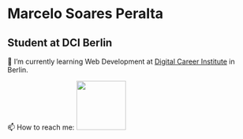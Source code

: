 # Marcelo Soares Peralta

## Student at DCI Berlin

🌱 I’m currently learning Web Development at [Digital Career Institute](https://digitalcareerinstitute.org/) in Berlin.

📫 How to reach me: <a href="https://www.linkedin.com/in/marcelo-soares-peralta-b1a7aa95/"><img src="https://content.linkedin.com/content/dam/me/brand/en-us/brand-home/logos/01-dsk-e8-v2.png.original.png" width="100"></a>
